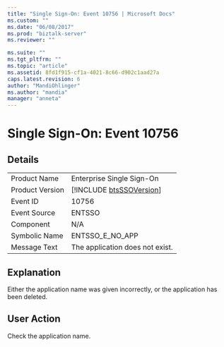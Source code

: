 ```yaml
---
title: "Single Sign-On: Event 10756 | Microsoft Docs"
ms.custom: ""
ms.date: "06/08/2017"
ms.prod: "biztalk-server"
ms.reviewer: ""

ms.suite: ""
ms.tgt_pltfrm: ""
ms.topic: "article"
ms.assetid: 8fd1f915-cf1a-4021-8c66-d902c1aad27a
caps.latest.revision: 6
author: "MandiOhlinger"
ms.author: "mandia"
manager: "anneta"
---
```

# Single Sign-On: Event 10756
## Details  
  
|                 |                                                             |
|-----------------|-------------------------------------------------------------|
|  Product Name   |                  Enterprise Single Sign-On                  |
| Product Version | [!INCLUDE [btsSSOVersion](../includes/btsssoversion-md.md)] |
|    Event ID     |                            10756                            |
|  Event Source   |                           ENTSSO                            |
|    Component    |                             N/A                             |
|  Symbolic Name  |                       ENTSSO_E_NO_APP                       |
|  Message Text   |               The application does not exist.               |
  
## Explanation  
 Either the application name was given incorrectly, or the application has been deleted.  
  
## User Action  
 Check the application name.